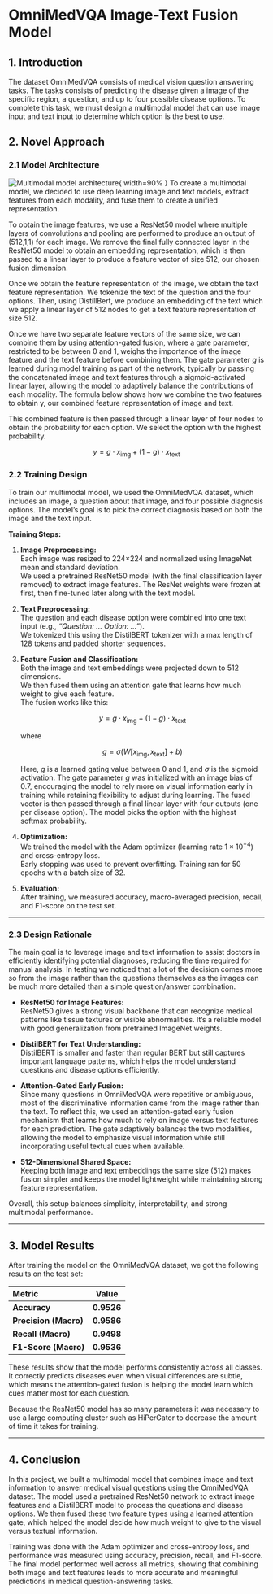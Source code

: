 # OmniMedVQA Image-Text Fusion Model

## 1. Introduction

The dataset OmniMedVQA consists of medical vision question answering tasks. The tasks consists of predicting the disease given a image of the specific region, a question, and up to four possible disease options. To complete this task, we must design a multimodal model that can use image input and text input to determine which option is the best to use.

## 2. Novel Approach

### 2.1 Model Architecture

![Multimodal model architecture](reports/figures/multimodal-model.png){ width=90% }
To create a multimodal model, we decided to use deep learning image and text models, extract features from each modality, and fuse them to create a unified representation.

To obtain the image features, we use a ResNet50 model where multiple layers of convolutions and pooling are performed to produce an output of (512,1,1) for each image. We remove the final fully connected layer in the ResNet50 model to obtain an embedding representation, which is then passed to a linear layer to produce a feature vector of size 512, our chosen fusion dimension.

Once we obtain the feature representation of the image, we obtain the text feature representation. We tokenize the text of the question and the four options. Then, using DistillBert, we produce an embedding of the text which we apply a linear layer of 512 nodes to get a text feature representation of size 512.

Once we have two separate feature vectors of the same size, we can combine them by using attention-gated fusion, where a gate parameter, restricted to be between 0 and 1, weighs the importance of the image feature and the text feature before combining them. The gate parameter $g$ is learned during model training as part of the network, typically by passing the concatenated image and text features through a sigmoid-activated linear layer, allowing the model to adaptively balance the contributions of each modality. The formula below shows how we combine the two features to obtain y, our combined feature representation of image and text.

This combined feature is then passed through a linear layer of four nodes to obtain the probability for each option. We select the option with the highest probability.

$$
y = g \cdot x_{\text{img}} + (1-g) \cdot x_{\text{text}}
$$

### 2.2 Training Design

To train our multimodal model, we used the OmniMedVQA dataset, which includes an image, a question about that image, and four possible diagnosis options. The model’s goal is to pick the correct diagnosis based on both the image and the text input.

**Training Steps:**

1. **Image Preprocessing:**  
   Each image was resized to 224×224 and normalized using ImageNet mean and standard deviation.  
   We used a pretrained ResNet50 model (with the final classification layer removed) to extract image features. The ResNet weights were frozen at first, then fine-tuned later along with the text model.

2. **Text Preprocessing:**  
   The question and each disease option were combined into one text input (e.g., _“Question: ... Option: ...”_).  
   We tokenized this using the DistilBERT tokenizer with a max length of 128 tokens and padded shorter sequences.

3. **Feature Fusion and Classification:**  
   Both the image and text embeddings were projected down to 512 dimensions.  
   We then fused them using an attention gate that learns how much weight to give each feature.  
   The fusion works like this:

   $$
   y = g \cdot x_{\text{img}} + (1 - g) \cdot x_{\text{text}}
   $$

   where

   $$
   g = \sigma(W [x_{\text{img}}, x_{\text{text}}] + b)
   $$

   Here, $g$ is a learned gating value between 0 and 1, and $\sigma$ is the sigmoid activation. The gate parameter $g$ was initialized with an image bias of 0.7, encouraging the model to rely more on visual information early in training while retaining flexibility to adjust during learning.
   The fused vector is then passed through a final linear layer with four outputs (one per disease option).
   The model picks the option with the highest softmax probability.

4. **Optimization:**  
   We trained the model with the Adam optimizer (learning rate $1 \times 10^{-4}$) and cross-entropy loss.  
   Early stopping was used to prevent overfitting. Training ran for 50 epochs with a batch size of 32.

5. **Evaluation:**  
   After training, we measured accuracy, macro-averaged precision, recall, and F1-score on the test set.

---

### 2.3 Design Rationale

The main goal is to leverage image and text information to assist doctors in efficiently identifying potential diagnoses, reducing the time required for manual analysis. In testing we noticed that a lot of the decision comes more so from the image rather than the questions
themselves as the images can be much more detailed than a simple question/answer combination.

- **ResNet50 for Image Features:**  
  ResNet50 gives a strong visual backbone that can recognize medical patterns like tissue textures or visible abnormalities. It’s a reliable model with good generalization from pretrained ImageNet weights.

- **DistilBERT for Text Understanding:**  
  DistilBERT is smaller and faster than regular BERT but still captures important language patterns, which helps the model understand questions and disease options efficiently.

- **Attention-Gated Early Fusion:**  
  Since many questions in OmniMedVQA were repetitive or ambiguous, most of the discriminative information came from the image rather than the text. To reflect this, we used an attention-gated early fusion mechanism that learns how much to rely on image versus text features for each prediction. The gate adaptively balances the two modalities, allowing the model to emphasize visual information while still incorporating useful textual cues when available.

- **512-Dimensional Shared Space:**  
  Keeping both image and text embeddings the same size (512) makes fusion simpler and keeps the model lightweight while maintaining strong feature representation.

Overall, this setup balances simplicity, interpretability, and strong multimodal performance.

---

## 3. Model Results

After training the model on the OmniMedVQA dataset, we got the following results on the test set:

| Metric                |   Value    |
| :-------------------- | :--------: |
| **Accuracy**          | **0.9526** |
| **Precision (Macro)** | **0.9586** |
| **Recall (Macro)**    | **0.9498** |
| **F1-Score (Macro)**  | **0.9536** |

These results show that the model performs consistently across all classes.  
It correctly predicts diseases even when visual differences are subtle, which means the attention-gated fusion is helping the model learn which cues matter most for each question.

Because the ResNet50 model has so many parameters it was necessary to use a large computing cluster such as HiPerGator to decrease the amount of time it takes for training.

---

## 4. Conclusion

In this project, we built a multimodal model that combines image and text information to answer medical visual questions using the OmniMedVQA dataset. The model used a pretrained ResNet50 network to extract image features and a DistilBERT model to process the questions and disease options. We then fused these two feature types using a learned attention gate, which helped the model decide how much weight to give to the visual versus textual information.

Training was done with the Adam optimizer and cross-entropy loss, and performance was measured using accuracy, precision, recall, and F1-score. The final model performed well across all metrics, showing that combining both image and text features leads to more accurate and meaningful predictions in medical question-answering tasks.

[//]: <> (Will be auto-populated with `pandoc reports/draft_reports/part3_novel_approach.md --citeproc --bibliography=references.bib --csl=ieee.csl  -o deliverables/part3/part3_novel_approach.html`... `pandoc reports/draft_reports/part3_novel_approach.md -o deliverables/part3/part3_novel_approach.pdf --pdf-engine=xelatex --citeproc --bibliography=references.bib --csl=ieee.csl -V classoption=twocolumn -V geometry:top=0.75in -V geometry:bottom=0.75in -V geometry:left=0.75in -V geometry:right=0.75in -V fontsize=10pt`)
